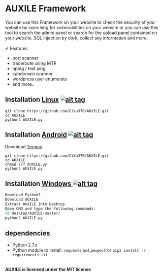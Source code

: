 <h1>AUXILE Framework </h1>

You can use this Framework on your website to check the security of your website by searching for vulnerabilities on your website or you can use this tool to search the admin panel or search for the upload panel contained on your website. SQL injection by dork, collect any information and more.<br><br>
✔ Features<br>
* port scanner<br>
* traceroute using MTR<br>
* nping / test ping<br>
* subdomain scanner<br>
* wordpress user enumerate<br>
* and more..
 

## Installation [Linux](https://wikipedia.org/wiki/Linux) [![alt tag](http://icons.iconarchive.com/icons/dakirby309/simply-styled/32/OS-Linux-icon.png)](https://fr.wikipedia.org/wiki/Linux)
```
git clone https://github.com/Ciku370/AUXILE.git
cd AUXILE
python2 AUXILE.py
```
## Installation [Android](https://wikipedia.org/wiki/Android) [![alt tag](https://cdn1.iconfinder.com/data/icons/logotypes/32/android-32.png)](https://fr.wikipedia.org/wiki/Android)
 
Download [Termux](https://play.google.com/store/apps/details?id=com.termux)
```
git clone https://github.com/CiKu370/AUXILE.git
cd AUXILE
chmod 777 AUXILE.py
python2 AUXILE.py
```

 
## Installation [Windows ](https://wikipedia.org/wiki/Microsoft_Windows)[![alt tag](http://icons.iconarchive.com/icons/tatice/cristal-intense/32/Windows-icon.png)](https://fr.wikipedia.org/wiki/Microsoft_Windows)
```bash
Download Python2
Download AUXILE
Extract AUXILE into Desktop
Open CMD and type the following commands:
cd Desktop/AUXILE-master/
python2 AUXILE.py
```
## dependencies
* Python 2.7.x
* Python module to install: `requests`,`bs4`,`pexpect` or `pip2 install -r requirements.txt`
<br>
<b>AUXILE is licensed under the MIT license
<br>
